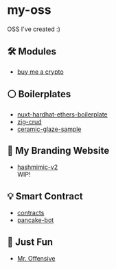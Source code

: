 # my-oss
OSS I've created :)

## 🛠 Modules
- [buy me a crypto](https://github.com/aiinkiestism/buy-me-a-crypto)

## ⚪ Boilerplates
- [nuxt-hardhat-ethers-boilerplate](https://github.com/aiinkiestism/nuxt-hardhat-ethers-boilerplate)
- [zig-crud](https://github.com/aiinkiestism/zig-crud/tree/main)
- [ceramic-glaze-sample](https://github.com/aiinkiestism/ceramic-glaze-sample)

## 🌟 My Branding Website
- [hashmimic-v2](https://github.com/aiinkiestism/hashmimic-v2)<br />
WIP!

## 💡 Smart Contract
- [contracts](https://github.com/aiinkiestism/contracts)
- [pancake-bot](https://github.com/aiinkiestism/pancake-bot)

## :hankey: Just Fun
- [Mr. Offensive](https://github.com/aiinkiestism/mr-offensive)

